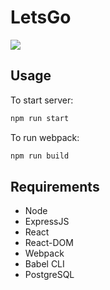 # LetsGo
![](letsgo.gif)

## Usage

To start server:
```sh
npm run start
```

To run webpack:
```sh
npm run build
```

## Requirements

- Node
- ExpressJS
- React
- React-DOM
- Webpack
- Babel CLI
- PostgreSQL
